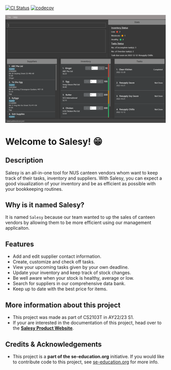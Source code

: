 [![CI Status](https://github.com/AY2223S1-CS2103T-W08-4/tp/actions/workflows/gradle.yml/badge.svg)](https://github.com/AY2223S1-CS2103T-W08-4/tp/actions)
[![codecov](https://codecov.io/gh/AY2223S1-CS2103T-W08-4/tp/branch/master/graph/badge.svg?token=CV0THT0WWT)](https://codecov.io/gh/AY2223S1-CS2103T-W08-4/tp)

![Ui](docs/images/Ui.png)

# Welcome to Salesy! 😁

## Description

Salesy is an all-in-one tool for NUS canteen vendors whom want to keep track of their tasks, inventory and suppliers.
With Salesy, you can expect a good visualization of your inventory and be as efficient as possible with your
bookkeeping routines.

## Why is it named Salesy?
It is named `Salesy` because our team wanted to up the sales of canteen vendors by allowing them to be more efficient using our management applicaiton.

## Features

* Add and edit supplier contact information.
* Create, customize and check off tasks.
* View your upcoming tasks given by your own deadline.
* Update your inventory and keep track of stock changes.
* Be well aware when your stock is healthy, average or low.
* Search for suppliers in our comprehensive data bank.
* Keep up to date with the best price for items.

## More information about this project
* This project was made as part of CS2103T in AY22/23 S1.
* If your are interested in the documentation of this project, head over to the **[Salesy Product Website](https://ay2223s1-cs2103t-w08-4.github.io/tp/)**.

## Credits & Acknowledgements
* This project is a **part of the se-education.org** initiative. If you would like to contribute code to this project, see [se-education.org](https://se-education.org#https://se-education.org/#contributing) for more info.
